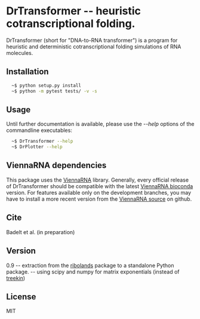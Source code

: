# DrTransformer -- heuristic cotranscriptional folding.

DrTransformer (short for "DNA-to-RNA transformer") is a program for heuristic
and deterministic cotranscriptional folding simulations of RNA molecules.

## Installation
```sh
  ~$ python setup.py install
  ~$ python -m pytest tests/ -v -s
```

## Usage
Until further documentation is available, please use the *--help* options of the 
commandline executables:
```sh
  ~$ DrTransformer --help
  ~$ DrPlotter --help
```

## ViennaRNA dependencies
This package uses the [ViennaRNA] library. Generally, every official release of
DrTransformer should be compatible with the latest [ViennaRNA bioconda] version.
For features available only on the development branches, you may have to install
a more recent version from the [ViennaRNA source] on github.

## Cite
Badelt et al. (in preparation)
 
## Version
0.9 -- extraction from the [ribolands] package to a standalone Python package.
    -- using scipy and numpy for matrix exponentials (instead of [treekin])

## License
MIT

[//]: References
[ViennaRNA]: <http://www.tbi.univie.ac.at/RNA>
[ViennaRNA source]: <https://github.com/ViennaRNA/ViennaRNA>
[ViennaRNA bioconda]: <https://anaconda.org/bioconda/viennarna>
[ribolands]: <https://github.com/bad-ants-fleet/ribolands>
[treekin]: <https://github.com/ViennaRNA/Treekin>

